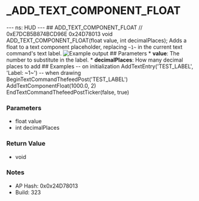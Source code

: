 # _ADD_TEXT_COMPONENT_FLOAT

--- ns: HUD --- ## ADD_TEXT_COMPONENT_FLOAT  // 0xE7DCB5B874BCD96E 0x24D78013 void ADD_TEXT_COMPONENT_FLOAT(float value, int decimalPlaces);  Adds a float to a text component placeholder, replacing `~1~` in the current text command's text label.  ![Example output](https://i.imgur.com/jvuQ0II.png)  ## Parameters * **value**: The number to substitute in the label. * **decimalPlaces**: How many decimal places to add  ## Examples -- on initialization AddTextEntry('TEST_LABEL', 'Label: ~1~')  -- when drawing BeginTextCommandThefeedPost('TEST_LABEL') AddTextComponentFloat(1000.0, 2) EndTextCommandThefeedPostTicker(false, true)

### Parameters
* float value
* int decimalPlaces

### Return Value
* void

### Notes
* AP Hash: 0x0x24D78013
* Build: 323

